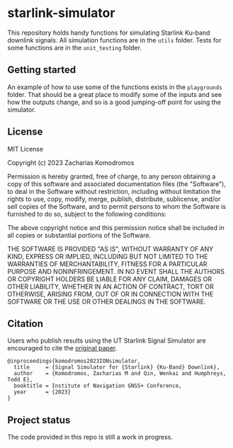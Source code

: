 # starlink-simulator
This repository holds handy functions for simulating Starlink Ku-band downlink signals. All simulation functions are in the `utils` folder.  Tests for some functions are in the `unit_testing` folder.

## Getting started
An example of how to use some of the functions exists in the `playgrounds` folder. That should be a great place to modify some of the inputs and see how the outputs change, and so is a good jumping-off point for using the simulator. 

## License
MIT License

Copyright (c) 2023 Zacharias Komodromos

Permission is hereby granted, free of charge, to any person obtaining a copy
of this software and associated documentation files (the "Software"), to deal
in the Software without restriction, including without limitation the rights
to use, copy, modify, merge, publish, distribute, sublicense, and/or sell
copies of the Software, and to permit persons to whom the Software is
furnished to do so, subject to the following conditions:

The above copyright notice and this permission notice shall be included in all
copies or substantial portions of the Software.

THE SOFTWARE IS PROVIDED "AS IS", WITHOUT WARRANTY OF ANY KIND, EXPRESS OR
IMPLIED, INCLUDING BUT NOT LIMITED TO THE WARRANTIES OF MERCHANTABILITY,
FITNESS FOR A PARTICULAR PURPOSE AND NONINFRINGEMENT. IN NO EVENT SHALL THE
AUTHORS OR COPYRIGHT HOLDERS BE LIABLE FOR ANY CLAIM, DAMAGES OR OTHER
LIABILITY, WHETHER IN AN ACTION OF CONTRACT, TORT OR OTHERWISE, ARISING FROM,
OUT OF OR IN CONNECTION WITH THE SOFTWARE OR THE USE OR OTHER DEALINGS IN THE
SOFTWARE.

## Citation

Users who publish results using the UT Starlink Signal Simulator are encouraged to cite the [original paper](https://radionavlab.ae.utexas.edu/wp-content/uploads/komodromos_starlink_simulator.pdf).


~~~
@inproceedings{komodromos2023IONsimulator,
  title     = {Signal Simulator for {Starlink} {Ku-Band} Downlink},
  author    = {Komodromos, Zacharias M and Qin, Wenkai and Humphreys, Todd E},
  booktitle = Institute of Navigation GNSS+ Conference,
  year      = {2023}
}
~~~

## Project status
The code provided in this repo is still a work in progress.
